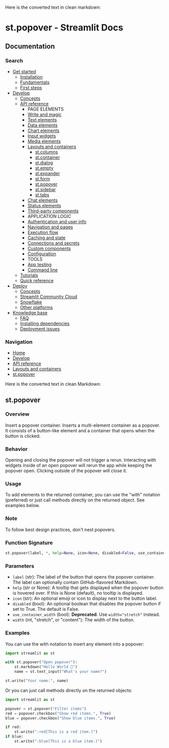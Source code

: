 Here is the converted text in clean markdown:

# st.popover - Streamlit Docs

## Documentation

### Search

* [Get started](/get-started)
	+ [Installation](/get-started/installation)
	+ [Fundamentals](/get-started/fundamentals)
	+ [First steps](/get-started/tutorials)
* [Develop](/develop)
	+ [Concepts](/develop/concepts)
	+ [API reference](/develop/api-reference)
		- PAGE ELEMENTS
		- [Write and magic](/develop/api-reference/write-magic)
		- [Text elements](/develop/api-reference/text)
		- [Data elements](/develop/api-reference/data)
		- [Chart elements](/develop/api-reference/charts)
		- [Input widgets](/develop/api-reference/widgets)
		- [Media elements](/develop/api-reference/media)
		- [Layouts and containers](/develop/api-reference/layout)
			- [st.columns](/develop/api-reference/layout/st.columns)
			- [st.container](/develop/api-reference/layout/st.container)
			- [st.dialog](/develop/api-reference/execution-flow/st.dialog)
			- [st.empty](/develop/api-reference/layout/st.empty)
			- [st.expander](/develop/api-reference/layout/st.expander)
			- [st.form](/develop/api-reference/execution-flow/st.form)
			- [st.popover](/develop/api-reference/layout/st.popover)
			- [st.sidebar](/develop/api-reference/layout/st.sidebar)
			- [st.tabs](/develop/api-reference/layout/st.tabs)
		- [Chat elements](/develop/api-reference/chat)
		- [Status elements](/develop/api-reference/status)
		- [Third-party components](https://streamlit.io/components)
		- APPLICATION LOGIC
		- [Authentication and user info](/develop/api-reference/user)
		- [Navigation and pages](/develop/api-reference/navigation)
		- [Execution flow](/develop/api-reference/execution-flow)
		- [Caching and state](/develop/api-reference/caching-and-state)
		- [Connections and secrets](/develop/api-reference/connections)
		- [Custom components](/develop/api-reference/custom-components)
		- [Configuration](/develop/api-reference/configuration)
		- TOOLS
		- [App testing](/develop/api-reference/app-testing)
		- [Command line](/develop/api-reference/cli)
	+ [Tutorials](/develop/tutorials)
	+ [Quick reference](/develop/quick-reference)
* [Deploy](/deploy)
	+ [Concepts](/deploy/concepts)
	+ [Streamlit Community Cloud](/deploy/streamlit-community-cloud)
	+ [Snowflake](/deploy/snowflake)
	+ [Other platforms](/deploy/tutorials)
* [Knowledge base](/knowledge-base)
	+ [FAQ](/knowledge-base/using-streamlit)
	+ [Installing dependencies](/knowledge-base/dependencies)
	+ [Deployment issues](/knowledge-base/deploy)

### Navigation

* [Home](/)
* [Develop](/develop)
* [API reference](/develop/api-reference)
* [Layouts and containers](/develop/api-reference/layout)
* [st.popover](/develop/api-reference/layout/st.popover)

Here is the converted text in clean Markdown:

## st.popover
### Overview
Insert a popover container. Inserts a multi-element container as a popover. It consists of a button-like element and a container that opens when the button is clicked.

### Behavior
Opening and closing the popover will not trigger a rerun. Interacting with widgets inside of an open popover will rerun the app while keeping the popover open. Clicking outside of the popover will close it.

### Usage
To add elements to the returned container, you can use the "with" notation (preferred) or just call methods directly on the returned object. See examples below.

### Note
To follow best design practices, don't nest popovers.

### Function Signature
```python
st.popover(label, *, help=None, icon=None, disabled=False, use_container_width=None, width="content")
```

### Parameters

* `label` (str): The label of the button that opens the popover container. The label can optionally contain GitHub-flavored Markdown.
* `help` (str or None): A tooltip that gets displayed when the popover button is hovered over. If this is None (default), no tooltip is displayed.
* `icon` (str): An optional emoji or icon to display next to the button label.
* `disabled` (bool): An optional boolean that disables the popover button if set to True. The default is False.
* `use_container_width` (bool): **Deprecated**. Use `width="stretch"` instead.
* `width` (int, "stretch", or "content"): The width of the button.

### Examples

You can use the with notation to insert any element into a popover:
```python
import streamlit as st

with st.popover("Open popover"):
    st.markdown("Hello World 👋")
    name = st.text_input("What's your name?")

st.write("Your name:", name)
```
Or you can just call methods directly on the returned objects:
```python
import streamlit as st

popover = st.popover("Filter items")
red = popover.checkbox("Show red items.", True)
blue = popover.checkbox("Show blue items.", True)

if red:
    st.write(":red[This is a red item.]")
if blue:
    st.write(":blue[This is a blue item.]")
```